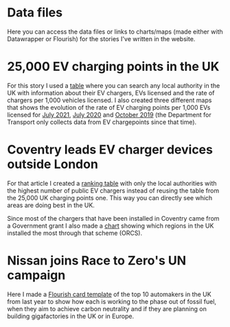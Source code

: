 # Data files

Here you can access the data files or links to charts/maps (made either with Datawrapper or Flourish) for the stories I've written in the website.

# 25,000 EV charging points in the UK

For this story I used a <a href="https://datawrapper.dwcdn.net/IwELW/" target="_blank">table</a> where you can search any local authority in the UK with information about their EV chargers, EVs licensed and the rate of chargers per 1,000 vehicles licensed.
I also created three different maps that shows the evolution of the rate of EV charging points per 1,000 EVs licensed for <a href="https://datawrapper.dwcdn.net/lWlZQ/" target="_blank">July 2021</a>, <a href="https://datawrapper.dwcdn.net/U4Ma6/" target="_blank">July 2020</a> and <a href="https://datawrapper.dwcdn.net/pGox9/" target="_blank">October 2019</a> (the Department for Transport only collects data from EV chargepoints since that time).

# Coventry leads EV charger devices outside London

For that article I created a <a href="https://datawrapper.dwcdn.net/OAiq2/1/" target="_blank">ranking table</a> with only the local authorities with the highest number of public EV chargers instead of reusing the table from the 25,000 UK charging points one. This way you can directly see which areas are doing best in the UK.

Since most of the chargers that have been installed in Coventry came from a Government grant I also made a <a href="https://public.flourish.studio/visualisation/7078676/" target="_blank">chart</a> showing which regions in the UK installed the most through that scheme (ORCS).

# Nissan joins Race to Zero's UN campaign

Here I made a <a href="https://public.flourish.studio/visualisation/6736713/" target="_blank">Flourish card template</a> of the top 10 automakers in the UK from last year to show how each is working to the phase out of fossil fuel, when they aim to achieve carbon neutrality and if they are planning on building gigafactories in the UK or in Europe.
